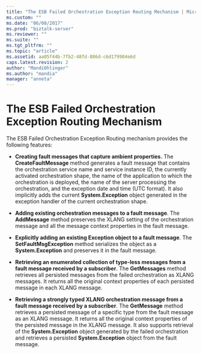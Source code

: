 ```yaml
---
title: "The ESB Failed Orchestration Exception Routing Mechanism | Microsoft Docs"
ms.custom: ""
ms.date: "06/08/2017"
ms.prod: "biztalk-server"
ms.reviewer: ""
ms.suite: ""
ms.tgt_pltfrm: ""
ms.topic: "article"
ms.assetid: aa05f44b-7fb2-48fd-886d-c6d179904e6d
caps.latest.revision: 2
author: "MandiOhlinger"
ms.author: "mandia"
manager: "anneta"
---
```

# The ESB Failed Orchestration Exception Routing Mechanism
The ESB Failed Orchestration Exception Routing mechanism provides the following features:  
  
-   **Creating fault messages that capture ambient properties.** The **CreateFaultMessage** method generates a fault message that contains the orchestration service name and service instance ID, the currently activated orchestration shape, the name of the application to which the orchestration is deployed, the name of the server processing the orchestration, and the exception date and time (UTC format). It also implicitly adds the current **System.Exception** object generated in the exception handler of the current orchestration shape.  
  
-   **Adding existing orchestration messages to a fault message**. The **AddMessage** method preserves the XLANG setting of the orchestration message and all the message context properties in the fault message.  
  
-   **Explicitly adding an existing Exception object to a fault message**. The **SetFaultMsgException** method serializes the object as a **System.Exception** and preserves it in the fault message.  
  
-   **Retrieving an enumerated collection of type-less messages from a fault message received by a subscriber**. The **GetMessages** method retrieves all persisted messages from the failed orchestration as XLANG messages. It returns all the original context properties of each persisted message in each XLANG message.  
  
-   **Retrieving a strongly typed XLANG orchestration message from a fault message received by a subscriber**. The **GetMessage** method retrieves a persisted message of a specific type from the fault message as an XLANG message. It returns all the original context properties of the persisted message in the XLANG message. It also supports retrieval of the **System.Exception** object generated by the failed orchestration and retrieves a persisted **System.Exception** object from the fault message.